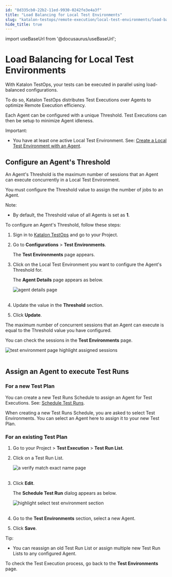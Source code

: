 ```yaml
---
id: "8d335cb0-22b2-11ed-9930-0242fe3e4a3f"
title: "Load Balancing for Local Test Environments"
slug: "katalon-testops/remote-execution/local-test-environments/load-balancing-for-local-test-environments"
hide_title: true
---
```

import useBaseUrl from '@docusaurus/useBaseUrl';


# <a id="id" class="anchor_top_offset"/><a id="ariaid-title1" class="anchor_top_offset"/>Load Balancing for Local Test Environments

<p xmlns="http://www.w3.org/1999/xhtml" className="p">With Katalon TestOps, your tests can be executed in parallel   using load-balanced configurations.</p> 
<p xmlns="http://www.w3.org/1999/xhtml" className="p">To do so, Katalon TestOps distributes Test Executions over   Agents to optimize Remote Execution efficiency.</p> 
<p xmlns="http://www.w3.org/1999/xhtml" className="p">Each Agent can be configured with a unique Threshold. Test   Executions can then be setup to minimize Agent idleness.</p> 
<div xmlns="http://www.w3.org/1999/xhtml" className="note important note_important"><span className="note__title">Important:</span> 
  <p className="p" /><div className="p"><ul className="ul"><li className="li"><p className="p">You have at least one active Local Test Environment. See: <a className="xref" href="/docs/katalon-testops/remote-execution/local-test-environments/create-a-local-test-environment-with-an-agent">Create
            a Local Test Environment with an Agent</a>.</p></li></ul></div>
</div>

## <a id="id_1" class="anchor_top_offset"/>Configure an Agent's Threshold

<p xmlns="http://www.w3.org/1999/xhtml" className="p">An Agent's Threshold is the maximum number of sessions that an   Agent can execute concurrently in a Local Test Environment.</p> 
<p xmlns="http://www.w3.org/1999/xhtml" className="p">You must configure the Threshold value to assign the number of   jobs to an Agent.</p> 
<div xmlns="http://www.w3.org/1999/xhtml" className="note note note_note"><span className="note__title">Note:</span> 
  <p className="p" /><div className="p"><ul className="ul"><li className="li"><p className="p">By default, the Threshold value of all Agents is set as
          <strong className="ph b">1</strong>.</p></li></ul></div>
</div>
<p xmlns="http://www.w3.org/1999/xhtml" className="p">To configure an Agent's Threshold, follow these steps:</p> 
<ol xmlns="http://www.w3.org/1999/xhtml" className="ol"><li className="li">     <p className="p">Sign in to <a className="xref j-external-link" href="https://testops.katalon.io/login" target="_blank">Katalon         TestOps</a> and go to your Project.</p>   </li><li className="li">     <p className="p">Go to <strong className="ph b">Configurations</strong> &gt; <strong className="ph b">Test         Environments</strong>.</p>     <p className="p">The <strong className="ph b">Test Environments</strong> page appears.</p>   </li><li className="li">     <p className="p">Click on the Local Test Environment you want to configure the       Agent's Threshold for.</p>     <p className="p">The <strong className="ph b">Agent Details</strong> page appears as below.</p>     <p className="p">       <img className="image" src={useBaseUrl("https://github.com/katalon-studio/docs-images/raw/master/katalon-analytics/docs/testops-revamp-july-load-balancing/configure-agent-threshold-2.png")} alt="agent details page" /><br /><br />     </p>   </li><li className="li">     <p className="p">Update the value in the <strong className="ph b">Threshold</strong> section.</p>   </li><li className="li">     <p className="p">Click <strong className="ph b">Update</strong>.</p>   </li></ol> 
<p xmlns="http://www.w3.org/1999/xhtml" className="p">The maximum number of concurrent sessions that an Agent can   execute is equal to the Threshold value you have configured.</p> 
<p xmlns="http://www.w3.org/1999/xhtml" className="p">You can check the sessions in the <strong className="ph b">Test     Environments</strong> page.</p> 
<p xmlns="http://www.w3.org/1999/xhtml" className="p">   <img className="image" src={useBaseUrl("https://github.com/katalon-studio/docs-images/raw/master/katalon-analytics/docs/testops-revamp-july-load-balancing/test-environment-page-with-agents-highlight-session-2.png")} alt="test environment page highlight assigned sessions" /><br /><br /> </p> 
    

## <a id="id_2" class="anchor_top_offset"/>Assign an Agent to execute Test Runs

    
          
      

### <a id="id_3" class="anchor_top_offset"/>For a new Test Plan

      
        
<p xmlns="http://www.w3.org/1999/xhtml" className="p">You can create a new Test Runs Schedule to assign an Agent for   Test Executions. See: <a className="xref" href="/docs/katalon-testops/test-planning/schedules/schedule-test-runs">Schedule     Test Runs</a>.</p> 
        
<p xmlns="http://www.w3.org/1999/xhtml" className="p">When creating a new Test Runs Schedule, you are asked to select   Test Environments. You can select an Agent here to assign it to   your new Test Plan.</p> 
      
    

### <a id="id_4" class="anchor_top_offset"/>For an existing Test Plan

<ol xmlns="http://www.w3.org/1999/xhtml" className="ol"><li className="li">     <p className="p">Go to your Project &gt; <strong className="ph b">Test Execution</strong> &gt;       <strong className="ph b">Test Run List</strong>.</p>   </li><li className="li">     <p className="p">Click on a Test Run List.</p>     <p className="p">       <img className="image" src={useBaseUrl("https://github.com/katalon-studio/docs-images/raw/master/katalon-analytics/docs/testops-revamp-july-load-balancing/a-verify-match-exact-name-page-2.png")} alt="a verify match exact name page" /><br /><br />     </p>   </li><li className="li">     <p className="p">Click <strong className="ph b">Edit</strong>.</p>     <p className="p">The <strong className="ph b">Schedule Test Run</strong> dialog appears as       below.</p>     <p className="p">       <img className="image" src={useBaseUrl("https://github.com/katalon-studio/docs-images/raw/master/katalon-analytics/docs/testops-revamp-july-load-balancing/assign-test-environjment-agent-2.png")} alt="highlight select test environment section" /><br /><br />     </p>   </li><li className="li">     <p className="p">Go to the <strong className="ph b">Test Environments</strong> section, select a       new Agent.</p>   </li><li className="li">     <p className="p">Click <strong className="ph b">Save</strong>.</p>   </li></ol> 
<div xmlns="http://www.w3.org/1999/xhtml" className="note tip note_tip"><span className="note__title">Tip:</span> 
  <ul className="ul"><li className="li">You can reassign an old Test Run List or assign multiple new
      Test Run Lists to any configured Agent.</li></ul>
</div>
<p xmlns="http://www.w3.org/1999/xhtml" className="p">To check the Test Execution process, go back to the <strong className="ph b">Test     Environments</strong> page.</p> 
